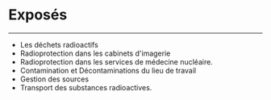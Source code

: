 # Exposés
----------

- Les déchets radioactifs
- Radioprotection dans les cabinets d'imagerie
- Radioprotection dans les services de médecine nucléaire.
- Contamination et Décontaminations du lieu de travail
- Gestion des sources
- Transport des substances radioactives.
